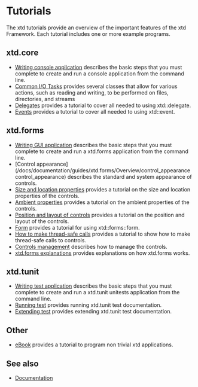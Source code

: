 # Tutorials

The xtd tutorials provide an overview of the important features of the xtd Framework. Each tutorial includes one or more example programs. 

## xtd.core

* [Writing console application](/docs/documentation/guides/Overview/Tutorials/writing_applicaion_console) describes the basic steps that you must complete to create and run a console application from the command line.
* [Common I/O Tasks](/docs/documentation/guides/xtd.core/common_io_tasks) provides several classes that allow for various actions, such as reading and writing, to be performed on files, directories, and streams
* [Delegates](/docs/documentation/guides/xtd.core/types_overview/delegates) provides a tutorial to cover all needed to using xtd::delegate.
* [Events](/docs/documentation/guides/xtd.core/types_overview/events.md) provides a tutorial to cover all needed to using xtd::event.

## xtd.forms

* [Writing GUI application](/docs/documentation/guides/Overview/Tutorials/writing_applicaion_gui) describes the basic steps that you must complete to create and run a xtd.forms application from the command line.
* [Control appearance](/docs/documentation/guides/xtd.forms/Overview/control_appearance control_appearance) describes the standard and system appearance of controls.
* [Size and location properties](/docs/documentation/guides/xtd.forms/Overview/size_and_location_properties) provides a tutorial on the size and location properties of the controls.
* [Ambient properties](/docs/documentation/guides/xtd.forms/Overview/ambient_properties) provides a tutorial on the ambient properties of the controls.
* [Position and layout of controls](/docs/documentation/guides/xtd.forms/Controls/position_and_layout_of_controls) provides a tutorial on the position and layout of the controls.
* [Form](/docs/documentation/guides/Overview/Tutorials/form) provides a tutorial for using xtd::forms::form.
* [How to make thread-safe calls](/docs/documentation/guides/xtd.forms/Controls/common_tasks/thread_safe_control_call) provides a tutorial to show how to make thread-safe calls to controls.
* [Controls management](/docs/documentation/guides/xtd.forms/Overview/controls_management) describes how to manage the controls.
* [xtd.forms explanations](/docs/documentation/guides/xtd.forms/Overview/xtd_forms_overview) provides explanations on how xtd.forms works.

## xtd.tunit

* [Writing test application](/docs/documentation/guides/Overview/Tutorials/writing_applicaion_test) describes the basic steps that you must complete to create and run a xtd.tunit unitests application from the command line.
* [Running test](/docs/documentation/guides/xtd.tunit/Overview/writing_applicaion_running_test) provides running xtd.tunit test documentation.
* [Extending test](/docs/documentation/guides/xtd.tunit/Overview/writing_applicaion_extending_test) provides extending xtd.tunit test documentation.

## Other

* [eBook](/docs/documentation/ebook) provides a tutorial to program non trivial xtd applications.

## See also

* [Documentation](/docs/documentation)
